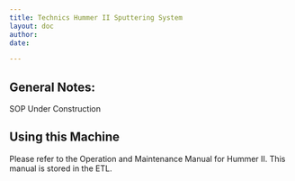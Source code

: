 ```yaml
---
title: Technics Hummer II Sputtering System
layout: doc
author: 
date: 

---
```


## General Notes:
SOP Under Construction

## Using this Machine
Please refer to the Operation and Maintenance Manual for Hummer II. This manual is stored in the ETL.

<!--- # About this Machine
Write a short description of what this machine's good for plus its advantages, disadvantages, and quirks

## Useful Links
- [manufacturer website](https://notanactualaddress.foo)
- You can find the manual [here](manual.pdf).
- more links to manufacturer docs, calculators, outside tutorials, etc.  
It's preferred that critical documents like manuals, TDSs, and MSDSs be kept in the repo when possible/allowed.
Markdown contains a feature to define a bunch of named links at the bottom of your document.
This can make it easier to create your "useful links" list and to refer to them throughout the document.

## Machine Safety
Include notes about possible hazards and the necessary procedures and equipment to avoid them.
Make it clear that the user is responsible for their own safety 
and that of the people around them while using this tool.

## How to Get Help
Include a list of which documents, websites, people, or mailing lists should be consulted in case of problems.

# Using this Machine
These sections describe the standard usage and common pitfalls.

## Setup
Describe how to check that the machine is okay to use.
Describe make the machine ready to use.

## Operation
Show how to actually *do the thing*.

## Shutdown
Explain how to safely shut down the machine.

## Cleanup
Explain how to reset the work station for the next user.

# Tips and Tricks
List some sections describing advaned techniques. 
-->
